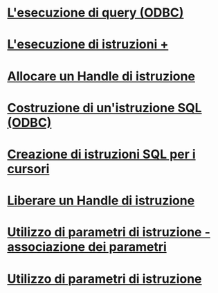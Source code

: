 # [L'esecuzione di query (ODBC)](executing-queries-odbc.md)

# [L'esecuzione di istruzioni +](../../relational-databases/native-client-odbc-queries/executing-statements/executing-statements-odbc.md)

# [Allocare un Handle di istruzione](allocating-a-statement-handle.md)
# [Costruzione di un'istruzione SQL (ODBC)](constructing-an-sql-statement-odbc.md)
# [Creazione di istruzioni SQL per i cursori](constructing-sql-statements-for-cursors.md)
# [Liberare un Handle di istruzione](freeing-a-statement-handle.md)
# [Utilizzo di parametri di istruzione - associazione dei parametri](using-statement-parameters-binding-parameters.md)
# [Utilizzo di parametri di istruzione](using-statement-parameters.md)
